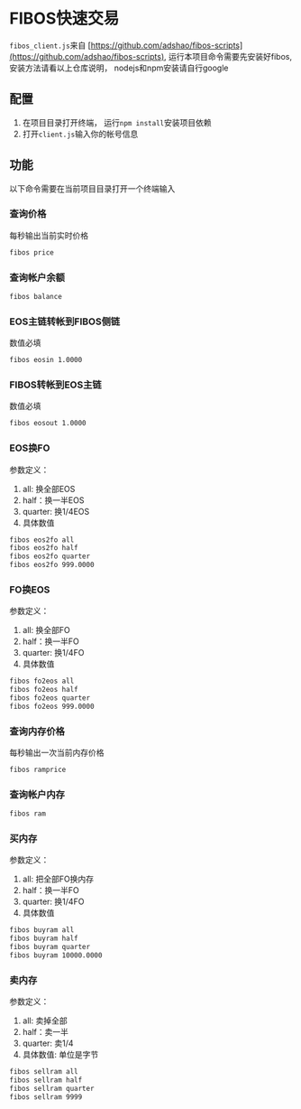 # FIBOS快速交易
`fibos_client.js`来自 [https://github.com/adshao/fibos-scripts](https://github.com/adshao/fibos-scripts), 运行本项目命令需要先安装好fibos, 安装方法请看以上仓库说明， nodejs和npm安装请自行google

## 配置
1. 在项目目录打开终端， 运行`npm install`安装项目依赖  
2. 打开`client.js`输入你的帐号信息

## 功能
以下命令需要在当前项目目录打开一个终端输入

### 查询价格
每秒输出当前实时价格
```bash
fibos price
```
### 查询帐户余额
```bash
fibos balance
```
### EOS主链转帐到FIBOS侧链
数值必填
```bash
fibos eosin 1.0000
```
### FIBOS转帐到EOS主链
数值必填
```bash
fibos eosout 1.0000
```
### EOS换FO
参数定义： 
1. all: 换全部EOS 
2. half：换一半EOS
3. quarter: 换1/4EOS
4. 具体数值

```bash
fibos eos2fo all
fibos eos2fo half
fibos eos2fo quarter
fibos eos2fo 999.0000
```

### FO换EOS
参数定义： 
1. all: 换全部FO 
2. half：换一半FO
3. quarter: 换1/4FO
4. 具体数值

```bash
fibos fo2eos all
fibos fo2eos half
fibos fo2eos quarter
fibos fo2eos 999.0000
```
### 查询内存价格
每秒输出一次当前内存价格
```bash
fibos ramprice
```
### 查询帐户内存
```bash
fibos ram
```

### 买内存
参数定义： 
1. all: 把全部FO换内存
2. half：换一半FO
3. quarter: 换1/4FO
4. 具体数值
```bash
fibos buyram all
fibos buyram half
fibos buyram quarter
fibos buyram 10000.0000
```

### 卖内存

参数定义： 
1. all: 卖掉全部
2. half：卖一半
3. quarter: 卖1/4
4. 具体数值: 单位是字节
```bash
fibos sellram all
fibos sellram half
fibos sellram quarter
fibos sellram 9999
```
